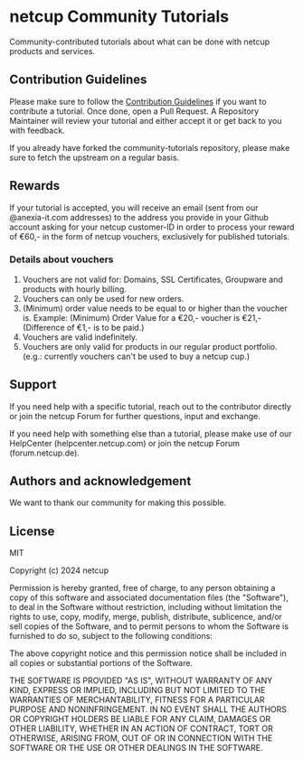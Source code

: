 # netcup Community Tutorials
Community-contributed tutorials about what can be done with netcup products and services.

## Contribution Guidelines
Please make sure to follow the [Contribution Guidelines](https://github.com/netcup-community/community-tutorials/blob/main/CONTRIBUTING.md) if you want to contribute a tutorial.
Once done, open a Pull Request. A Repository Maintainer will review your tutorial and either accept it or get back to you with feedback.

If you already have forked the community-tutorials repository, please make sure to fetch the upstream on a regular basis.

## Rewards
 If your tutorial is accepted, you will receive an email (sent from our @anexia-it.com addresses) to the address you provide in your Github account asking for your netcup customer-ID in order to process your reward of €60,- in the form of netcup vouchers, exclusively for published tutorials.

### Details about vouchers
1) Vouchers are not valid for: Domains, SSL Certificates, Groupware and products with hourly billing.
2) Vouchers can only be used for new orders.
3) (Minimum) order value needs to be equal to or higher than the voucher is. Example: (Minimum) Order Value for a €20,- voucher is €21,- (Difference of €1,- is to be paid.)
4) Vouchers are valid indefinitely.
5) Vouchers are only valid for products in our regular product portfolio. (e.g.: currently vouchers can't be used to buy a netcup cup.)

## Support
If you need help with a specific tutorial, reach out to the contributor directly or join the netcup Forum for further questions, input and exchange.

If you need help with something else than a tutorial, please make use of our HelpCenter (helpcenter.netcup.com) or join the netcup Forum (forum.netcup.de).

## Authors and acknowledgement
We want to thank our community for making this possible.

## License
MIT

Copyright (c) 2024 netcup

Permission is hereby granted, free of charge, to any person obtaining a copy
of this software and associated documentation files (the "Software"), to deal
in the Software without restriction, including without limitation the rights
to use, copy, modify, merge, publish, distribute, sublicence, and/or sell
copies of the Software, and to permit persons to whom the Software is
furnished to do so, subject to the following conditions:

The above copyright notice and this permission notice shall be included in all
copies or substantial portions of the Software.

THE SOFTWARE IS PROVIDED "AS IS", WITHOUT WARRANTY OF ANY KIND, EXPRESS OR
IMPLIED, INCLUDING BUT NOT LIMITED TO THE WARRANTIES OF MERCHANTABILITY,
FITNESS FOR A PARTICULAR PURPOSE AND NONINFRINGEMENT. IN NO EVENT SHALL THE
AUTHORS OR COPYRIGHT HOLDERS BE LIABLE FOR ANY CLAIM, DAMAGES OR OTHER
LIABILITY, WHETHER IN AN ACTION OF CONTRACT, TORT OR OTHERWISE, ARISING FROM,
OUT OF OR IN CONNECTION WITH THE SOFTWARE OR THE USE OR OTHER DEALINGS IN THE
SOFTWARE.
